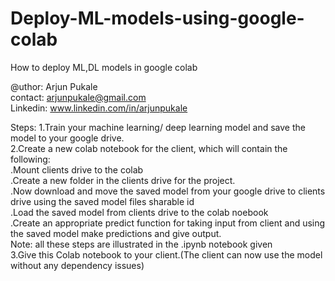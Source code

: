 # Deploy-ML-models-using-google-colab
How to deploy ML,DL models in google colab<br>

@uthor: Arjun Pukale<br>
contact: arjunpukale@gmail.com<br>
Linkedin: www.linkedin.com/in/arjunpukale<br>

Steps:
1.Train your machine learning/ deep learning model and save the model to your google drive.<br>
2.Create a new colab notebook for the client, which will contain the following:<br>
 .Mount clients drive to the colab<br>
 .Create a new folder in the clients drive for the project.<br>
 .Now download and move the saved model from your google drive to clients drive using the saved model files sharable id<br>
 .Load the saved model from clients drive to the colab noebook<br>
 .Create an appropriate predict function for taking input from client and using the saved model make predictions and give output.<br>
 Note: all these steps are illustrated in the .ipynb notebook given<br>
3.Give this Colab notebook to your client.(The client can now use the model without any dependency issues)<br>

